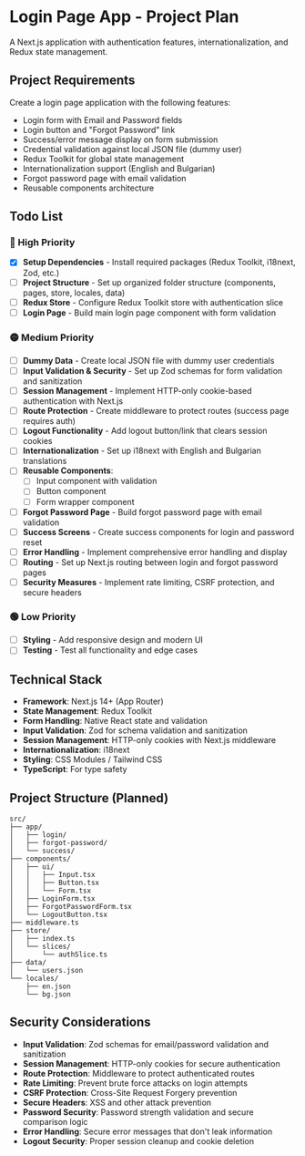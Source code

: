 # Login Page App - Project Plan

A Next.js application with authentication features, internationalization, and Redux state management.

## Project Requirements

Create a login page application with the following features:

- Login form with Email and Password fields
- Login button and "Forgot Password" link
- Success/error message display on form submission
- Credential validation against local JSON file (dummy user)
- Redux Toolkit for global state management
- Internationalization support (English and Bulgarian)
- Forgot password page with email validation
- Reusable components architecture

## Todo List

### 🔴 High Priority

- [x] **Setup Dependencies** - Install required packages (Redux Toolkit, i18next, Zod, etc.)
- [ ] **Project Structure** - Set up organized folder structure (components, pages, store, locales, data)
- [ ] **Redux Store** - Configure Redux Toolkit store with authentication slice
- [ ] **Login Page** - Build main login page component with form validation

### 🟡 Medium Priority

- [ ] **Dummy Data** - Create local JSON file with dummy user credentials
- [ ] **Input Validation & Security** - Set up Zod schemas for form validation and sanitization
- [ ] **Session Management** - Implement HTTP-only cookie-based authentication with Next.js
- [ ] **Route Protection** - Create middleware to protect routes (success page requires auth)
- [ ] **Logout Functionality** - Add logout button/link that clears session cookies
- [ ] **Internationalization** - Set up i18next with English and Bulgarian translations
- [ ] **Reusable Components**:
  - [ ] Input component with validation
  - [ ] Button component
  - [ ] Form wrapper component
- [ ] **Forgot Password Page** - Build forgot password page with email validation
- [ ] **Success Screens** - Create success components for login and password reset
- [ ] **Error Handling** - Implement comprehensive error handling and display
- [ ] **Routing** - Set up Next.js routing between login and forgot password pages
- [ ] **Security Measures** - Implement rate limiting, CSRF protection, and secure headers

### 🟢 Low Priority

- [ ] **Styling** - Add responsive design and modern UI
- [ ] **Testing** - Test all functionality and edge cases

## Technical Stack

- **Framework**: Next.js 14+ (App Router)
- **State Management**: Redux Toolkit
- **Form Handling**: Native React state and validation
- **Input Validation**: Zod for schema validation and sanitization
- **Session Management**: HTTP-only cookies with Next.js middleware
- **Internationalization**: i18next
- **Styling**: CSS Modules / Tailwind CSS
- **TypeScript**: For type safety

## Project Structure (Planned)

```
src/
├── app/
│   ├── login/
│   ├── forgot-password/
│   └── success/
├── components/
│   ├── ui/
│   │   ├── Input.tsx
│   │   ├── Button.tsx
│   │   └── Form.tsx
│   ├── LoginForm.tsx
│   ├── ForgotPasswordForm.tsx
│   └── LogoutButton.tsx
├── middleware.ts
├── store/
│   ├── index.ts
│   └── slices/
│       └── authSlice.ts
├── data/
│   └── users.json
└── locales/
    ├── en.json
    └── bg.json
```

## Security Considerations

- **Input Validation**: Zod schemas for email/password validation and sanitization
- **Session Management**: HTTP-only cookies for secure authentication
- **Route Protection**: Middleware to protect authenticated routes
- **Rate Limiting**: Prevent brute force attacks on login attempts
- **CSRF Protection**: Cross-Site Request Forgery prevention
- **Secure Headers**: XSS and other attack prevention
- **Password Security**: Password strength validation and secure comparison logic
- **Error Handling**: Secure error messages that don't leak information
- **Logout Security**: Proper session cleanup and cookie deletion
